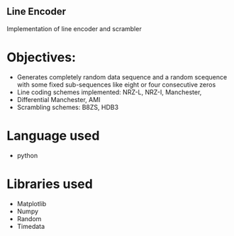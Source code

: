 ## Line Encoder
 Implementation of line encoder and scrambler
# Objectives:
 - Generates completely random data sequence and a random scequence with some fixed sub-sequences like eight or four consecutive zeros
 - Line coding schemes implemented: NRZ-L, NRZ-I, Manchester,
 - Differential Manchester, AMI
 - Scrambling schemes: B8ZS, HDB3
# Language used
- python
# Libraries used
- Matplotlib
- Numpy
- Random
- Timedata
